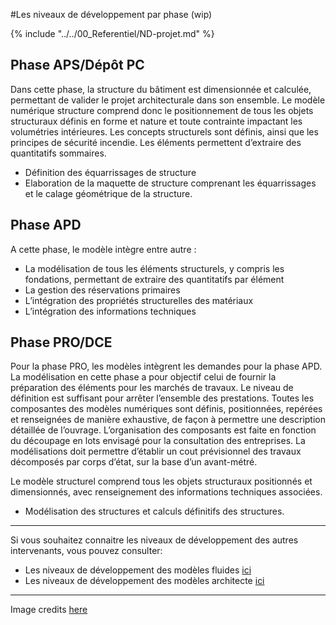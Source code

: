 #Les niveaux de développement par phase (wip)

{% include "../../00_Referentiel/ND-projet.md" %}

## Phase APS/Dépôt PC

Dans cette phase, la structure du bâtiment est dimensionnée et calculée, permettant de valider le projet architecturale dans son ensemble. 
Le modèle numérique structure comprend donc le positionnement de tous les objets structuraux définis en forme et nature et toute contrainte impactant les volumétries intérieures. Les concepts structurels sont définis, ainsi que les principes de sécurité incendie. 
Les éléments permettent d’extraire des quantitatifs sommaires. 
-	Définition des équarrissages de structure
-	Elaboration de la maquette de structure comprenant les équarrissages et le calage géométrique de la structure.




## Phase APD

A cette phase, le modèle intègre entre autre :
-	La modélisation de tous les éléments structurels, y compris les fondations, permettant de extraire des quantitatifs par élément 
-	La gestion des réservations primaires
-	L’intégration des propriétés structurelles des matériaux
-	L’intégration des informations techniques

## Phase PRO/DCE

Pour la phase PRO, les modèles intègrent les demandes pour la phase APD.
La modélisation en cette phase a pour objectif celui de fournir la préparation des éléments pour les marchés de travaux.
Le niveau de définition est suffisant pour arrêter l’ensemble des prestations. Toutes les composantes des modèles numériques sont définis, positionnées, repérées et renseignées de manière exhaustive, de façon à permettre une description détaillée de l’ouvrage.
L’organisation des composants est faite en fonction du découpage en lots envisagé pour la consultation des entreprises.
La modélisations doit permettre d’établir un cout prévisionnel des travaux décomposés par corps d’état, sur la base d’un avant-métré.

Le modèle structurel comprend tous les objets structuraux positionnés et dimensionnés, avec renseignement des informations techniques associées. 
-	Modélisation des structures et calculs définitifs des structures.

---

Si vous souhaitez connaitre les niveaux de développement des autres intervenants, vous pouvez consulter:
* Les niveaux de développement des modèles fluides [ici](/02_Modelisation/04_betFluide/Niveaux-développement-phase-CET.md)
* Les niveaux de développement des modèles architecte [ici](/02_Modelisation/02_architecte/Niveaux-développement-phase-ARC.md)

---

Image credits [here ](/CREDITS.md)



